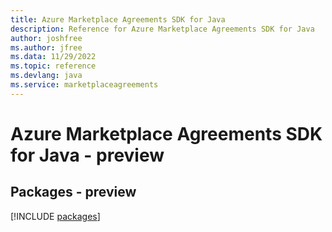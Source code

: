 ```yaml
---
title: Azure Marketplace Agreements SDK for Java
description: Reference for Azure Marketplace Agreements SDK for Java
author: joshfree
ms.author: jfree
ms.data: 11/29/2022
ms.topic: reference
ms.devlang: java
ms.service: marketplaceagreements
---
```

# Azure Marketplace Agreements SDK for Java - preview
## Packages - preview
[!INCLUDE [packages](marketplace-agreements-index.md)]